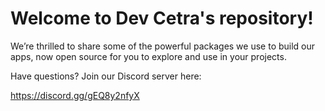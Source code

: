 # Welcome to Dev Cetra's repository!

We’re thrilled to share some of the powerful packages we use to build our apps, now open source for you to explore and use in your projects.

Have questions? Join our Discord server here:

https://discord.gg/gEQ8y2nfyX
